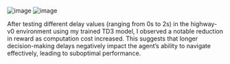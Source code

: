 ![image](https://github.com/user-attachments/assets/dda5f22f-5371-4c72-b4d1-858797c9ceff)
![image](https://github.com/user-attachments/assets/d1e821d0-dfb6-4329-87ae-f8397a3bbee9)

After testing different delay values (ranging from 0s to 2s) in the highway-v0 environment using my trained TD3 model, I observed a notable reduction in reward as computation cost increased. This suggests that longer decision-making delays negatively impact the agent’s ability to navigate effectively, leading to suboptimal performance.

